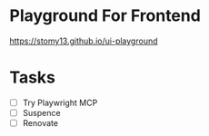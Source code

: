 # Playground For Frontend
https://stomy13.github.io/ui-playground

# Tasks
- [ ] Try Playwright MCP
- [ ] Suspence
- [ ] Renovate
